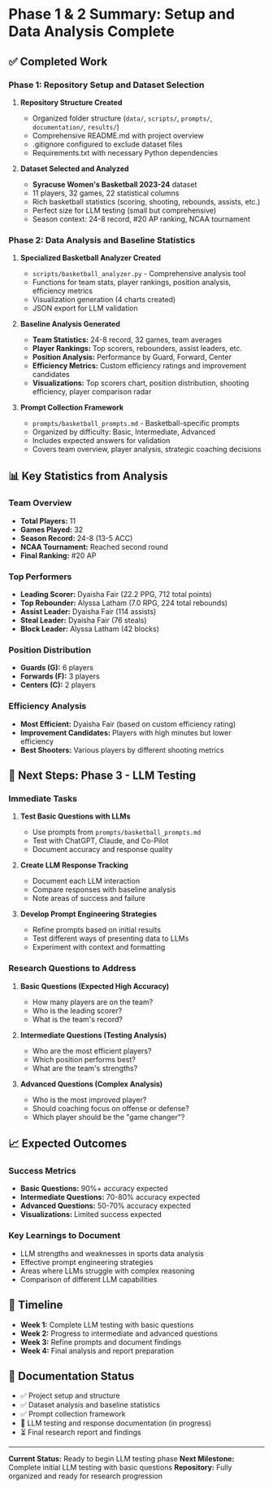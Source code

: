 # Phase 1 & 2 Summary: Setup and Data Analysis Complete

## ✅ Completed Work

### Phase 1: Repository Setup and Dataset Selection
1. **Repository Structure Created**
   - Organized folder structure (`data/`, `scripts/`, `prompts/`, `documentation/`, `results/`)
   - Comprehensive README.md with project overview
   - .gitignore configured to exclude dataset files
   - Requirements.txt with necessary Python dependencies

2. **Dataset Selected and Analyzed**
   - **Syracuse Women's Basketball 2023-24** dataset
   - 11 players, 32 games, 22 statistical columns
   - Rich basketball statistics (scoring, shooting, rebounds, assists, etc.)
   - Perfect size for LLM testing (small but comprehensive)
   - Season context: 24-8 record, #20 AP ranking, NCAA tournament

### Phase 2: Data Analysis and Baseline Statistics
1. **Specialized Basketball Analyzer Created**
   - `scripts/basketball_analyzer.py` - Comprehensive analysis tool
   - Functions for team stats, player rankings, position analysis, efficiency metrics
   - Visualization generation (4 charts created)
   - JSON export for LLM validation

2. **Baseline Analysis Generated**
   - **Team Statistics:** 24-8 record, 32 games, team averages
   - **Player Rankings:** Top scorers, rebounders, assist leaders, etc.
   - **Position Analysis:** Performance by Guard, Forward, Center
   - **Efficiency Metrics:** Custom efficiency ratings and improvement candidates
   - **Visualizations:** Top scorers chart, position distribution, shooting efficiency, player comparison radar

3. **Prompt Collection Framework**
   - `prompts/basketball_prompts.md` - Basketball-specific prompts
   - Organized by difficulty: Basic, Intermediate, Advanced
   - Includes expected answers for validation
   - Covers team overview, player analysis, strategic coaching decisions

## 📊 Key Statistics from Analysis

### Team Overview
- **Total Players:** 11
- **Games Played:** 32
- **Season Record:** 24-8 (13-5 ACC)
- **NCAA Tournament:** Reached second round
- **Final Ranking:** #20 AP

### Top Performers
- **Leading Scorer:** Dyaisha Fair (22.2 PPG, 712 total points)
- **Top Rebounder:** Alyssa Latham (7.0 RPG, 224 total rebounds)
- **Assist Leader:** Dyaisha Fair (114 assists)
- **Steal Leader:** Dyaisha Fair (76 steals)
- **Block Leader:** Alyssa Latham (42 blocks)

### Position Distribution
- **Guards (G):** 6 players
- **Forwards (F):** 3 players  
- **Centers (C):** 2 players

### Efficiency Analysis
- **Most Efficient:** Dyaisha Fair (based on custom efficiency rating)
- **Improvement Candidates:** Players with high minutes but lower efficiency
- **Best Shooters:** Various players by different shooting metrics

## 🎯 Next Steps: Phase 3 - LLM Testing

### Immediate Tasks
1. **Test Basic Questions with LLMs**
   - Use prompts from `prompts/basketball_prompts.md`
   - Test with ChatGPT, Claude, and Co-Pilot
   - Document accuracy and response quality

2. **Create LLM Response Tracking**
   - Document each LLM interaction
   - Compare responses with baseline analysis
   - Note areas of success and failure

3. **Develop Prompt Engineering Strategies**
   - Refine prompts based on initial results
   - Test different ways of presenting data to LLMs
   - Experiment with context and formatting

### Research Questions to Address
1. **Basic Questions (Expected High Accuracy)**
   - How many players are on the team?
   - Who is the leading scorer?
   - What is the team's record?

2. **Intermediate Questions (Testing Analysis)**
   - Who are the most efficient players?
   - Which position performs best?
   - What are the team's strengths?

3. **Advanced Questions (Complex Analysis)**
   - Who is the most improved player?
   - Should coaching focus on offense or defense?
   - Which player should be the "game changer"?

## 📈 Expected Outcomes

### Success Metrics
- **Basic Questions:** 90%+ accuracy expected
- **Intermediate Questions:** 70-80% accuracy expected
- **Advanced Questions:** 50-70% accuracy expected
- **Visualizations:** Limited success expected

### Key Learnings to Document
- LLM strengths and weaknesses in sports data analysis
- Effective prompt engineering strategies
- Areas where LLMs struggle with complex reasoning
- Comparison of different LLM capabilities

## 🔄 Timeline
- **Week 1:** Complete LLM testing with basic questions
- **Week 2:** Progress to intermediate and advanced questions
- **Week 3:** Refine prompts and document findings
- **Week 4:** Final analysis and report preparation

## 📝 Documentation Status
- ✅ Project setup and structure
- ✅ Dataset analysis and baseline statistics
- ✅ Prompt collection framework
- 🔄 LLM testing and response documentation (in progress)
- ⏳ Final research report and findings

---

**Current Status:** Ready to begin LLM testing phase
**Next Milestone:** Complete initial LLM testing with basic questions
**Repository:** Fully organized and ready for research progression 